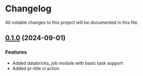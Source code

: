 # Changelog

All notable changes to this project will be documented in this file.

## [0.1.0](https://github.com/SynaptiqAI/terraform-databricks-job/releases/tag/v0.1.0) (2024-09-01)

### Features

- Added databricks_job module with basic task support
- Added pr-title ci action
